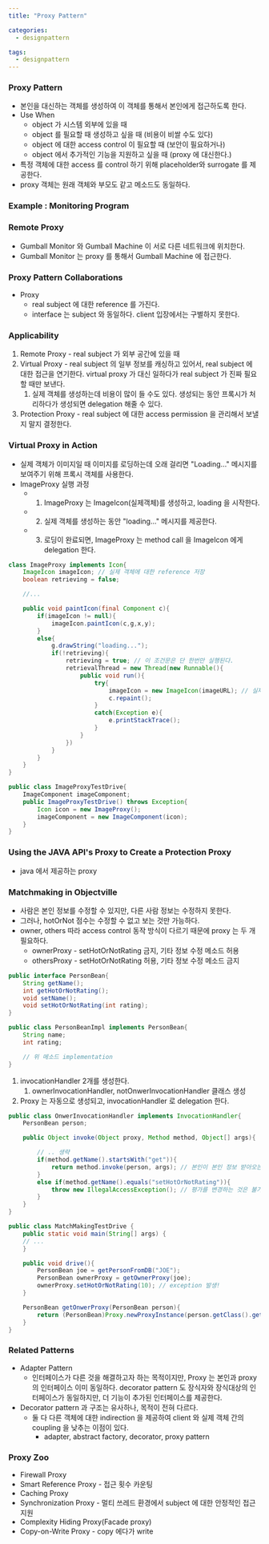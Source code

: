 ```yaml
---
title: "Proxy Pattern"

categories:
  - designpattern

tags:
  - designpattern
---
```


### Proxy Pattern
- 본인을 대신하는 객체를 생성하여 이 객체를 통해서 본인에게 접근하도록 한다.
- Use When
  - object 가 시스템 외부에 있을 때
  - object 를 필요할 때 생성하고 싶을 때 (비용이 비쌀 수도 있다)
  - object 에 대한 access control 이 필요할 때 (보안이 필요하거나)
  - object 에서 추가적인 기능을 지원하고 싶을 때 (proxy 에 대신한다.)
- 특정 객체에 대한 access 를 control 하기 위해 placeholder와 surrogate 를 제공한다.
- proxy 객체는 원래 객체와 부모도 같고 메소드도 동일하다. 

### Example : Monitoring Program


### Remote Proxy
- Gumball Monitor 와 Gumball Machine 이 서로 다른 네트워크에 위치한다.
- Gumball Monitor 는 proxy 를 통해서 Gumball Machine 에 접근한다.

### Proxy Pattern Collaborations
- Proxy
  - real subject 에 대한 reference 를 가진다.
  - interface 는 subject 와 동일하다. client 입장에서는 구별하지 못한다.

### Applicability
1. Remote Proxy - real subject 가 외부 공간에 있을 때
2. Virtual Proxy - real subject 의 일부 정보를 캐싱하고 있어서, real subject 에 대한 접근을 연기한다. virtual proxy 가 대신 일하다가 real subject 가 진짜 필요할 때만 보낸다.
   1. 실제 객체를 생성하는데 비용이 많이 들 수도 있다. 생성되는 동안 프록시가 처리하다가 생성되면 delegation 해줄 수 있다.
3. Protection Proxy - real subject 에 대한 access permission 을 관리해서 보낼지 말지 결정한다.

### Virtual Proxy in Action
- 실제 객체가 이미지일 때 이미지를 로딩하는데 오래 걸리면 "Loading..." 메시지를 보여주기 위해 프록시 객체를 사용한다.
- ImageProxy 실행 과정
  - 1. ImageProxy 는 ImageIcon(실제객체)를 생성하고, loading 을 시작한다.
  - 2. 실제 객체를 생성하는 동안 "loading..." 메시지를 제공한다.
  - 3. 로딩이 완료되면, ImageProxy 는 method call 을 ImageIcon 에게 delegation 한다.


```java
class ImageProxy implements Icon{
    ImageIcon imageIcon; // 실제 객체에 대한 reference 저장
    boolean retrieving = false;

    //...

    public void paintIcon(final Component c){
        if(imageIcon != null){
            imageIcon.paintIcon(c,g,x,y);
        }
        else{
            g.drawString("loading...");
            if(!retrieving){
                retrieving = true; // 이 조건문은 단 한번만 실행된다.
                retrievalThread = new Thread(new Runnable(){
                    public void run(){
                        try{
                            imageIcon = new ImageIcon(imageURL); // 실제 객체 생성을 요청한다.
                            c.repaint();
                        }
                        catch(Exception e){
                            e.printStackTrace();
                        }
                    }
                })
            }
        }
    }
}

public class ImageProxyTestDrive{
    ImageComponent imageComponent;
    public ImageProxyTestDrive() throws Exception{
        Icon icon = new ImageProxy();
        imageComponent = new ImageComponent(icon);
    }
}
```

### Using the JAVA API's Proxy to Create a Protection Proxy
- java 에서 제공하는 proxy 


### Matchmaking in Objectville
- 사람은 본인 정보를 수정할 수 있지만, 다른 사람 정보는 수정하지 못한다. 
- 그러나, hotOrNot 점수는 수정할 수 없고 보는 것만 가능하다.
- owner, others 따라 access control 동작 방식이 다르기 때문에 proxy 는 두 개 필요하다.
  - ownerProxy  - setHotOrNotRating 금지, 기타 정보 수정 메소드 허용
  - othersProxy - setHotOrNotRating 허용, 기타 정보 수정 메소드 금지

```java
public interface PersonBean{
    String getName();
    int getHotOrNotRating();
    void setName();
    void setHotOrNotRating(int rating);
}

public class PersonBeanImpl implements PersonBean{
    String name;
    int rating;

    // 위 메소드 implementation 
}
```


1. invocationHandler 2개를 생성한다.
   1. ownerInvocationHandler, notOnwerInvocationHandler 클래스 생성
2. Proxy 는 자동으로 생성되고, invocationHandler 로 delegation 한다.


```java
public class OnwerInvocationHandler implements InvocationHandler{
    PersonBean person;

    public Object invoke(Object proxy, Method method, Object[] args){

        // .. 생략
        if(method.getName().startsWith("get")){
            return method.invoke(person, args); // 본인이 본인 정보 받아오는 것은 문제 없으므로 real subject 에 전달한다.
        }    
        else if(method.getName().equals("setHotOrNotRating")){
            throw new IllegalAccessException(); // 평가를 변경하는 것은 불가하므로 exception 발생시킨다.
        }
    }
}

public class MatchMakingTestDrive {
	public static void main(String[] args) {
    // ...
    }

    public void drive(){
        PersonBean joe = getPersonFromDB("JOE");
        PersonBean ownerProxy = getOwnerProxy(joe);
        ownerProxy.setHotOrNotRating(10); // exception 발생!
    }

    PersonBean getOnwerProxy(PersonBean person){
        return (PersonBean)Proxy.newProxyInstance(person.getClass().getClassLoader(), person.getClass().getInterfaces(), new OwnerInvocationHandler(person))); // jdk 에서 만들어주는 proxy 를 생성하고 이를 리턴한다. invocationHandler 도 인자로 넘겨준다.
    }
}
```

### Related Patterns
- Adapter Pattern
  - 인터페이스가 다른 것을 해결하고자 하는 목적이지만, Proxy 는 본인과 proxy 의 인터페이스 이미 동일하다. decorator pattern 도 장식자와 장식대상의 인터페이스가 동일하지만, 더 기능이 추가된 인터페이스를 제공한다.
- Decorator pattern 과 구조는 유사하나, 목적이 전혀 다르다. 
  - 둘 다 다른 객체에 대한 indirection 을 제공하여 client 와 실제 객체 간의 coupling 을 낮추는 이점이 있다.
    - adapter, abstract factory, decorator, proxy pattern


### Proxy Zoo
- Firewall Proxy
- Smart Reference Proxy - 접근 횟수 카운팅
- Caching Proxy
- Synchronization Proxy - 멀티 쓰레드 환경에서 subject 에 대한 안정적인 접근 지원
- Complexity Hiding Proxy(Facade proxy)
- Copy-on-Write Proxy - copy 에다가 write
